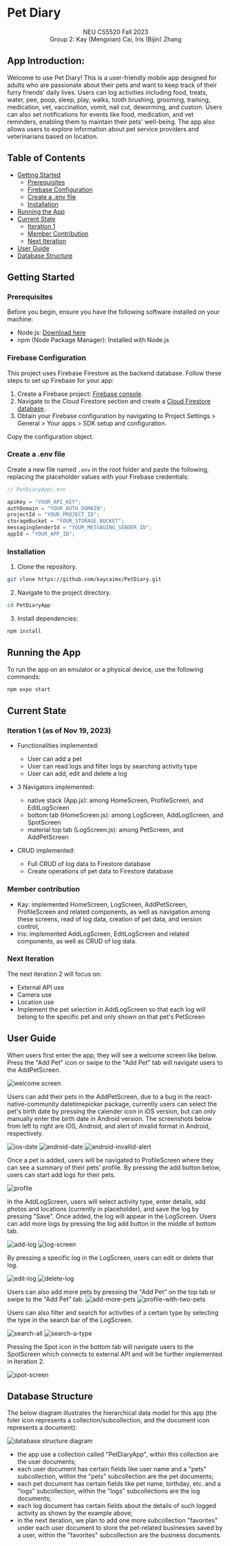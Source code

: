# Pet Diary

<p style="text-align:center">NEU CS5520 Fall 2023<br>
Group 2: Kay (Mengxian) Cai, Iris (Bijin) Zhang</p>

## App Introduction:

Welcome to use Pet Diary! This is a user-friendly mobile app designed for adults who are passionate about their pets and want to keep track of their furry friends' daily lives. Users can log activities including food, treats, water, pee, poop, sleep, play, walks, tooth brushing, grooming, training, medication, vet, vaccination, vomit, nail cut, deworming, and custom. Users can also set notifications for events like food, medication, and vet reminders, enabling them to maintain their pets' well-being. The app also allows users to explore information about pet service providers and veterinarians based on location.

## Table of Contents

- [Getting Started](#getting-started)
  - [Prerequisites](#prerequisites)
  - [Firebase Configuration](#firebase-configuration)
  - [Create a .env file](#create-a-env-file)
  - [Installation](#installation)
- [Running the App](#running-the-app)
- [Current State](#current-state)
  - [Iteration 1](#iteration-1-as-of-nov-19-2023)
  - [Member Contribution](#member-contribution)
  - [Next Iteration](#next-iteration)
- [User Guide](#user-guide)
- [Database Structure](#database-structure)

## Getting Started

### Prerequisites

Before you begin, ensure you have the following software installed on your machine:

- Node.js: [Download here](https://nodejs.org/)
- npm (Node Package Manager): Installed with Node.js

### Firebase Configuration

This project uses Firebase Firestore as the backend database. Follow these steps to set up Firebase for your app:

1. Create a Firebase project: [Firebase console](https://console.firebase.google.com/).
2. Navigate to the Cloud Firestore section and create a [Cloud Firestore database](https://firebase.google.com/docs/firestore/quickstart).
3. Obtain your Firebase configuration by navigating to Project Settings > General > Your apps > SDK setup and configuration.

Copy the configuration object.

### Create a .env file

Create a new file named `.env` in the root folder and paste the following, replacing the placeholder values with your Firebase credentials:

```javascript
// PetDiaryApp/.env

apiKey = "YOUR_API_KEY";
authDomain = "YOUR_AUTH_DOMAIN";
projectId = "YOUR_PROJECT_ID";
storageBucket = "YOUR_STORAGE_BUCKET";
messagingSenderId = "YOUR_MESSAGING_SENDER_ID";
appId = "YOUR_APP_ID";
```

### Installation

1. Clone the repository.

```bash
git clone https://github.com/kaycaimx/PetDiary.git
```

2. Navigate to the project directory.

```bash
cd PetDiaryApp
```

3. Install dependencies:

```bash
npm install
```

## Running the App

To run the app on an emulator or a physical device, use the following commands:

```bash
npm expo start
```

## Current State

### Iteration 1 (as of Nov 19, 2023)

- Functionalities implemented:

  - User can add a pet
  - User can read logs and filter logs by searching activity type
  - User can add, edit and delete a log

- 3 Navigators implemented:
  - native stack (App.js): among HomeScreen, ProfileScreen, and EditLogScreen
  - bottom tab (HomeScreen.js): among LogScreen, AddLogScreen, and SpotScreen
  - material top tab (LogScreen.js): among PetScreen, and AddPetScreen
- CRUD implemented:
  - Full CRUD of log data to Firestore database
  - Create operations of pet data to Firestore database

### Member contribution

- Kay:
  implemented HomeScreen, LogScreen, AddPetScreen, ProfileScreen and related components, as well as navigation among these screens, read of log data, creation of pet data, and version control;
- Iris: implemented AddLogScreen, EditLogScreen and related components, as well as CRUD of log data.

### Next Iteration

The next iteration 2 will focus on:

- External API use
- Camera use
- Location use
- Implement the pet selection in AddLogScreen so that each log will belong to the specific pet and only shown on that pet's PetScreen

## User Guide

When users first enter the app, they will see a welcome screen like below. Press the "Add Pet" icon or swipe to the "Add Pet" tab will navigate users to the AddPetScreen.

![welcome screen](./PetDiaryApp/assets/screenshots/welcome.png)

Users can add their pets in the AddPetScreen, due to a bug in the react-native-community datetimepicker package, currently users can select the pet's birth date by pressing the calender icon in iOS version, but can only manually enter the birth date in Android version. The screenshots below from left to right are iOS, Android, and alert of invalid format in Android, respectively.

![ios-date](./PetDiaryApp/assets/screenshots/ios-date.PNG)
![android-date](./PetDiaryApp/assets/screenshots/android-date.png)
![android-invallid-alert](./PetDiaryApp/assets/screenshots/android-invalid-date.png)

Once a pet is added, users will be navigated to ProfileScreen where they can see a summary of their pets' profile. By pressing the add button below, users can start add logs for their pets.

![profile](./PetDiaryApp/assets/screenshots/profile.png)

In the AddLogScreen, users will select activity type, enter details, add photos and locations (currently in placeholder), and save the log by pressing "Save". Once added, the log will appear in the LogScreen. Users can add more logs by pressing the big add button in the middle of bottom tab.

![add-log](./PetDiaryApp/assets/screenshots/add_log.PNG)
![log-screen](./PetDiaryApp/assets/screenshots/log.PNG)

By pressing a specific log in the LogScreen, users can edit or delete that log.

![edit-log](./PetDiaryApp/assets/screenshots/edit_log.PNG)
![delete-log](./PetDiaryApp/assets/screenshots/delete_log.PNG)

Users can also add more pets by pressing the "Add Pet" on the top tab or swipe to the "Add Pet" tab.
![add-more-pets](./PetDiaryApp/assets/screenshots/add_more_pet.PNG)
![profile-with-two-pets](./PetDiaryApp/assets/screenshots/profile_2pets.PNG)

Users can also filter and search for activities of a certain type by selecting the type in the search bar of the LogScreen.

![search-all](./PetDiaryApp/assets/screenshots/all_logs.PNG)
![search-a-type](./PetDiaryApp/assets/screenshots/search_logs.PNG)

Pressing the Spot icon in the bottom tab will navigate users to the SpotScreen which connects to external API and will be further implemented in Iteration 2.

![spot-screen](./PetDiaryApp/assets/screenshots/navigate_spot.PNG)

## Database Structure

The below diagram illustrates the hierarchical data model for this app (the foler icon represents a collection/subcollection, and the document icon represents a document):

![database structure diagram](./PetDiaryApp/assets/database_structure.png)

- the app use a collection called "PetDiaryApp", within this collection are the user documents;
- each user document has certain fields like user name and a "pets" subcollection, within the "pets" subcollection are the pet documents;
- each pet document has certain fields like pet name, birthday, etc. and a "logs" subcollection, within the "logs" subcollections are the log documents;
- each log document has certain fields about the details of such logged activity as shown by the example above;
- in the next iteration, we plan to add one more subcollection "favorites" under each user document to store the pet-related businesses saved by a user, within the "favorites" subcollection are the business documents.
